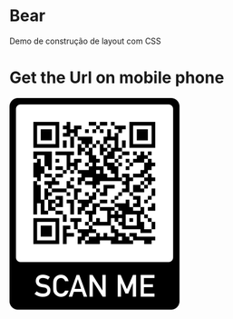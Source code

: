 # Bear
Demo de construção de layout com CSS

# Get the Url on mobile phone
![QRCode Website](QrCode.png)
